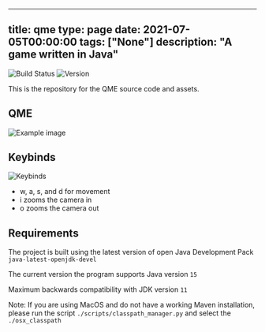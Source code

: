 
---
title: qme
type: page
date: 2021-07-05T00:00:00
tags: ["None"]
description: "A game written in Java"
---


![Build Status](https://github.com/adamhutchings/qme5/workflows/Run%20tests/badge.svg)
![Version](https://img.shields.io/github/v/release/qmegame/qme-releases)

This is the repository for the QME source code and assets.

## QME
![Example image](https://github.com/adamhutchings/qme5/blob/master/info/full_view_04.png?raw=true)

## Keybinds
![Keybinds](https://github.com/adamhutchings/qme5/blob/master/info/movement.png?raw=true)

- w, a, s, and d for movement
- i zooms the camera in
- o zooms the camera out

## Requirements
The project is built using the latest version of open Java Development Pack
`java-latest-openjdk-devel`

The current version the program supports Java version `15`

Maximum backwards compatibility with JDK version `11`


Note: If you are using MacOS and do not have a working Maven installation, please run the script `./scripts/classpath_manager.py` and select the `./osx_classpath`
